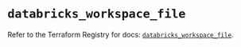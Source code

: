 # `databricks_workspace_file`

Refer to the Terraform Registry for docs: [`databricks_workspace_file`](https://registry.terraform.io/providers/databricks/databricks/1.42.0/docs/resources/workspace_file).
